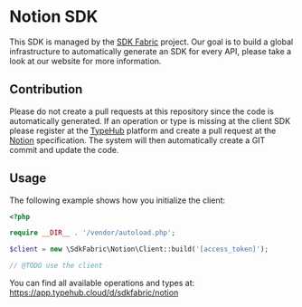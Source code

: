 
# Notion SDK

This SDK is managed by the [SDK Fabric](https://sdk-fabric.org/) project.
Our goal is to build a global infrastructure to automatically generate
an SDK for every API, please take a look at our website for more information.

## Contribution

Please do not create a pull requests at this repository since the code is
automatically generated. If an operation or type is missing at the client SDK
please register at the [TypeHub](https://typehub.cloud/) platform and create
a pull request at the [Notion](https://app.typehub.cloud/d/sdkfabric/notion)
specification. The system will then automatically create a GIT commit and update
the code.

## Usage

The following example shows how you initialize the client:

```php
<?php

require __DIR__ . '/vendor/autoload.php';

$client = new \SdkFabric\Notion\Client::build('[access_token]');

// @TODO use the client

```

You can find all available operations and types at:
https://app.typehub.cloud/d/sdkfabric/notion
